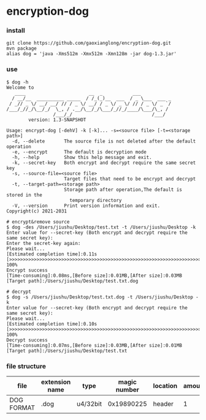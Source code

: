 # encryption-dog
### install
```Shell
git clone https://github.com/gaoxianglong/encryption-dog.git
mvn package
alias dog = 'java -Xms512m -Xmx512m -Xmn128m -jar dog-1.3.jar'
```
### use
```Shell
$ dog -h
Welcome to 
   ____                       __  _           ___           
  / __/__  __________ _____  / /_(_)__  ___  / _ \___  ___ _
 / _// _ \/ __/ __/ // / _ \/ __/ / _ \/ _ \/ // / _ \/ _ `/
/___/_//_/\__/_/  \_, / .__/\__/_/\___/_//_/____/\___/\_, / 
                 /___/_/                             /___/  
        version: 1.3-SNAPSHOT

Usage: encrypt-dog [-dehV] -k [-k]... -s=<source file> [-t=<storage path>]
  -d, --delete       The source file is not deleted after the default operation
  -e, --encrypt      The default is decryption mode
  -h, --help         Show this help message and exit.
  -k, --secret-key   Both encrypt and decrypt require the same secret key
  -s, --source-file=<source file>
                     Target files that need to be encrypt and decrypt
  -t, --target-path=<storage path>
                     Storage path after operation,The default is stored in the
                       temporary directory
  -V, --version      Print version information and exit.
Copyright(c) 2021-2031

# encrypt&remove source
$ dog -des /Users/jiushu/Desktop/test.txt -t /Users/jiushu/Desktop -k
Enter value for --secret-key (Both encrypt and decrypt require the same secret key):
Enter the secret-key again: 
Please wait...
[Estimated completion time]:0.11s
[>>>>>>>>>>>>>>>>>>>>>>>>>>>>>>>>>>>>>>>>>>>>>>>>>>>>>>>>>>>>>>>>>>>>>>>>>>>>>>>>>>] 100%
Encrypt	success
[Time-consuming]:0.08ms,[Before size]:0.01MB,[After size]:0.03MB
[Target path]:/Users/jiushu/Desktop/test.txt.dog

# decrypt
$ dog -s /Users/jiushu/Desktop/test.txt.dog -t /Users/jiushu/Desktop -k
Enter value for --secret-key (Both encrypt and decrypt require the same secret key):
Please wait...
[Estimated completion time]:0.10s
[>>>>>>>>>>>>>>>>>>>>>>>>>>>>>>>>>>>>>>>>>>>>>>>>>>>>>>>>>>>>>>>>>>>>>>>>>>>>>>>>>>] 100%
Decrypt	success
[Time-consuming]:0.07ms,[Before size]:0.03MB,[After size]:0.01MB
[Target path]:/Users/jiushu/Desktop/test.txt
```
### file structure
|  file        | extension name |  type          |   magic number |   location   |    amount     |
|  ----        | ----           |  ----          |   ----         |    ----      |     ----      |
| DOG FORMAT   |     .dog       |  u4/32bit      |   0x19890225   |    header    |       1       |